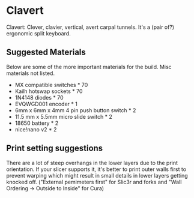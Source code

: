 # Clavert

Clavert: Clever, clavier, vertical, avert carpal tunnels.
It's a (pair of?) ergonomic split keyboard.

## Suggested Materials

Below are some of the more important materials for the build. Misc materials not listed.

- MX compatible switches * 70
- Kailh hotswap sockets * 70
- 1N4148 diodes * 70
- EVQWGD001 encoder * 1
- 6mm x 6mm x 4mm 4 pin push button switch * 2
- 11.5 mm x 5.5mm micro slide switch * 2
- 18650 battery * 2
- nice!nano v2 * 2


## Print setting suggestions

There are a lot of steep overhangs in the lower layers due to the print orientation. If your slicer supports it, it's better to print outer walls first to prevent warping which might result in small details in lower layers getting knocked off.  ("External pemimeters first" for Slic3r and forks and "Wall Ordering -> Outside to Inside" for Cura)
